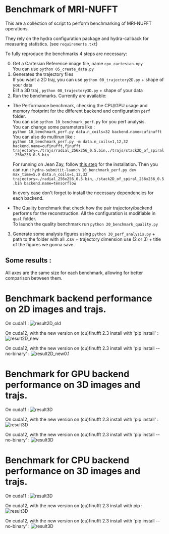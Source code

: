 # Benchmark of MRI-NUFFT 

This are a collection of script to perform benchmarking of MRI-NUFFT operations. 

They rely on the hydra configuration package and hydra-callback for measuring statistics. (see `requirements.txt`)

To fully reproduce the  benchmarks 4 steps are necessary: 

0. Get a Cartesian Reference image file, name `cpx_cartesian.npy`  
   You can use `python 05_create_data.py`  
1. Generates the trajectory files  
   If you want a 2D traj, you can use  `python 00_trajectory2D.py` + shape of your data  
   Elif a 3D traj , `python 00_trajectory3D.py` + shape of your data  
2. Run the benchmarks. Currently are available:   
 - The Performance benchmark, checking the CPU/GPU usage and memory footprint for the different backend and configuration `perf` folder.  
    You can use `python 10_benchmark_perf.py` for you perf analysis.  
    You can change some parameters like :  
    `python 10_benchmark_perf.py data.n_coils=32 backend.name=cufinufft`  
    You can also do multirun like :  
    `python 10_benchmark_perf.py -m data.n_coils=1,12,32 backend.name=cufinufft,finufft trajectory=./trajs/radial_256x256_0.5.bin,./trajs/stack2D_of_spiral_256x256_0.5.bin `  

    For running on Jean Zay, follow [this step](https://github.com/zaccharieramzi/jz-hydra-submitit-launcher) for the installation.
    Then you can run : 
    `hydra-submitit-launch 10_benchmark_perf.py dev max_time=5.0 data.n_coils=1,12,32 trajectory=./radial_256x256_0.5.bin,./stack2D_of_spiral_256x256_0.5.bin backend.name=tensorflow `  
     
    In every case don't forget to install the necessary dependencies for each backend.  
 - The Quality benchmark that check how the pair trajectory/backend performs for the reconstruction. All the configuration is modifiable in `qual` folder.  
    To launch the quality benchmark run `python 20_benchmark_quality.py`   
3. Generate some analysis figures using `python 30_perf_analysis.py` + path to the folder with all .csv + trajectory dimension use (2 or 3) + title of the figures we gonna save.  

## Some results :  
All axes are the same size for each benchmark, allowing for better comparison between them.

# Benchmark backend performance on 2D images and trajs.

On cuda11 : 
![result2D_old](results/2D/result2D_cuda11.png)

On cuda12, with the new version on (cu)finufft 2.3 install with 'pip install' : 
![result2D_new](results/2D/result2D_cuda12_release_with_pip.png)

On cuda12, with the new version on (cu)finufft 2.3 install with 'pip install --no-binary' : 
![result2D_new0.1](results/2D/result2D_cuda12_release_with_no_binary.png)


# Benchmark for GPU backend performance on 3D images and trajs.

On cuda11 :
![result3D](results/3D/result3D_cuda11_gpu.png)

On cuda12, with the new version on (cu)finufft 2.3 install with 'pip install' : 
![result3D](results/3D/result3D_cuda12_gpu_pip.png)

On cuda12, with the new version on (cu)finufft 2.3 install with 'pip install --no-binary' : 
![result3D](results/3D/result3D_cuda12_gpu_no_binary.png)


# Benchmark for CPU backend performance on 3D images and trajs.

On cuda11 :
![result3D](results/3D/result3D_cuda11_cpu.png)

On cuda12, with the new version on (cu)finufft 2.3 install with pip : 
![result3D](results/3D/result3D_cuda12_cpu_pip.png)

On cuda12, with the new version on (cu)finufft 2.3 install with 'pip install --no-binary' : 
![result3D](results/3D/result3D_cuda12_cpu_no_binary.png)